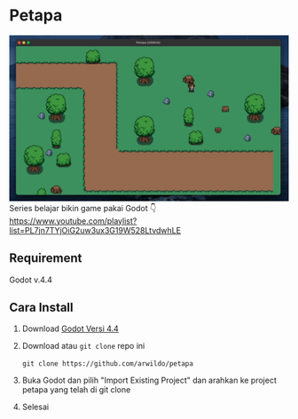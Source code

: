 # Petapa
<img src="https://raw.githubusercontent.com/arwildo/petapa/refs/heads/main/preview.png"></img>
Series belajar bikin game pakai Godot 👇 <br>
https://www.youtube.com/playlist?list=PL7jn7TYjOiG2uw3ux3G19W528LtvdwhLE
   
## Requirement 
Godot v.4.4

## Cara Install
1. Download [Godot Versi 4.4](https://godotengine.org/download/archive/4.4-stable/)
2. Download atau `git clone` repo ini

   `git clone https://github.com/arwildo/petapa`
4. Buka Godot dan pilih "Import Existing Project" dan arahkan ke project petapa yang telah di git clone
5. Selesai

